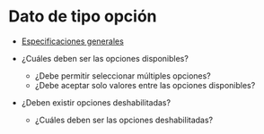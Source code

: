 # Dato de tipo opción

- [Especificaciones generales](./general.md)

- ¿Cuáles deben ser las opciones disponibles?
    - ¿Debe permitir seleccionar múltiples opciones?
    - ¿Debe aceptar solo valores entre las opciones disponibles?
- ¿Deben existir opciones deshabilitadas?
    - ¿Cuáles deben ser las opciones deshabilitadas?